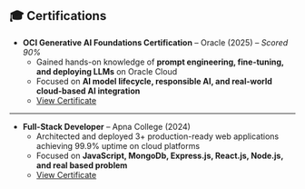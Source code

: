 ## 🎓 Certifications  

- **OCI Generative AI Foundations Certification** – Oracle (2025) – *Scored 90%*  
  - Gained hands-on knowledge of **prompt engineering, fine-tuning, and deploying LLMs** on Oracle Cloud  
  - Focused on **AI model lifecycle, responsible AI, and real-world cloud-based AI integration**  
  - [View Certificate]([https://www.example.com/your-certificate-link](https://github.com/albenusmurmu/Certifications/blob/main/eCertificate.pdf))
---    
- **Full-Stack Developer** – Apna College (2024)  
  - Architected and deployed 3+ production-ready web applications achieving 99.9% uptime on cloud platforms
  - Focused on **JavaScript, MongoDb, Express.js, React.js, Node.js, and real based problem**  
  - [View Certificate]([https://www.example.com/your-certificate-link](https://github.com/albenusmurmu/Certifications/blob/main/eCertificate.pdf))

